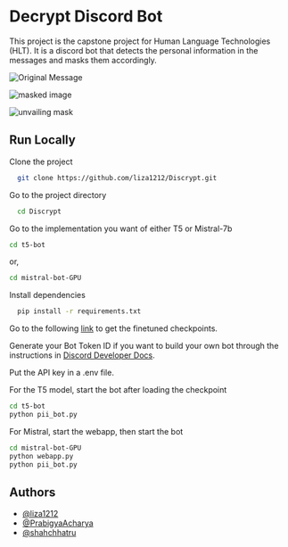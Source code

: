 
# Decrypt Discord Bot

This project is the capstone project for Human Language Technologies (HLT). It is a discord bot that detects the personal information in the messages and masks them accordingly.




![Original Message](https://media.discordapp.net/attachments/1229828828688289802/1230126736495345725/image.png?ex=66322fcc&is=661fbacc&hm=74f0090ce8b6620512b5a6f72f9a4d51aa39a8b231a46c43d267bbee34f38ae6&=&format=webp&quality=lossless&width=694&height=96)

![masked image](https://media.discordapp.net/attachments/1229828828688289802/1230126777029103657/image.png?ex=66322fd6&is=661fbad6&hm=74f0d6e0d07b46651c02272f6ac5ac08a5fff236d558ae9986f0ff61a4b54d5b&=&format=webp&quality=lossless&width=709&height=113)

![unvailing mask](https://cdn.discordapp.com/attachments/1229828828688289802/1230126792363474974/image.png?ex=66322fd9&is=661fbad9&hm=3fabb76c33b9c80e0d3820da2e77d74abf4802c9381879f152850d99b5be8e4c&)


## Run Locally

Clone the project

```bash
  git clone https://github.com/liza1212/Discrypt.git
```

Go to the project directory

```bash
  cd Discrypt
```

Go to the implementation you want of either T5 or Mistral-7b

```bash
cd t5-bot
```
or,
```bash
cd mistral-bot-GPU
```

Install dependencies

```bash
  pip install -r requirements.txt
```

Go to the following 
[link](https://drive.google.com/drive/folders/1-eHVGqaTMAXLzYNiCzo_OaQ22rBrjlog?usp=sharing) to get the finetuned checkpoints.

Generate your Bot Token ID if you want to build your own bot through the instructions in [Discord Developer Docs](https://discord.com/developers/docs/intro).

Put the API key in a .env file.

For the T5 model, start the bot after loading the checkpoint
```bash
cd t5-bot
python pii_bot.py
```

For Mistral, start the webapp, then start the bot
```bash
cd mistral-bot-GPU
python webapp.py
python pii_bot.py
```




## Authors

- [@liza1212](https://github.com/liza1212)
- [@PrabigyaAcharya](https://github.com/PrabigyaAcharya)
- [@shahchhatru](https://github.com/shahchhatru)
